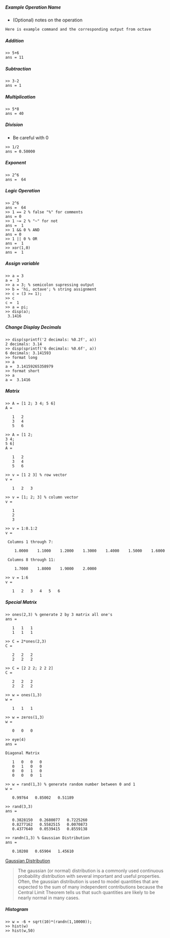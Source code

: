 ##### Example Operation Name
- (Optional) notes on the operation
```
Here is example command and the corresponding output from octave
```

##### Addition
```
>> 5+6  
ans = 11
```

##### Subtraction
```
>> 3-2  
ans = 1
```

##### Multiplication
```
>> 5*8  
ans = 40
```

##### Division
- Be careful with 0
```
>> 1/2  
ans = 0.50000
```

##### Exponent
```
>> 2^6  
ans =  64
```

##### Logic Operation
```
>> 2^6  
ans =  64  
>> 1 == 2 % false "%" for comments  
ans = 0  
>> 1 ~= 2 % "~" for not  
ans =  1  
>> 1 && 0 % AND  
ans = 0  
>> 1 || 0 % OR  
ans =  1  
>> xor(1,0)  
ans =  1
```

##### Assign variable
```
>> a = 3  
a =  3  
>> a = 3; % semicolon supressing output  
>> b = 'hi, octave'; % string assignment  
>> c = (3 >= 1);  
>> c  
c =  1  
>> a = pi;  
>> disp(a);  
 3.1416
```

##### Change Display Decimals
```
>> disp(sprintf('2 decimals: %0.2f', a))  
2 decimals: 3.14  
>> disp(sprintf('6 decimals: %0.6f', a))  
6 decimals: 3.141593  
>> format long  
>> a  
a =  3.14159265358979  
>> format short  
>> a  
a =  3.1416
```

##### Matrix
```
>> A = [1 2; 3 4; 5 6]  
A =  

   1   2  
   3   4  
   5   6

>> A = [1 2;
3 4;
5 6]
A =

   1   2
   3   4
   5   6

>> v = [1 2 3] % row vector
v =

   1   2   3

>> v = [1; 2; 3] % column vector
v =

   1
   2
   3

>> v = 1:0.1:2
v =

 Columns 1 through 7:

    1.0000    1.1000    1.2000    1.3000    1.4000    1.5000    1.6000

 Columns 8 through 11:

    1.7000    1.8000    1.9000    2.0000

>> v = 1:6
v =

   1   2   3   4   5   6
```

##### Special Matrix
```
>> ones(2,3) % generate 2 by 3 matrix all one's
ans =

   1   1   1
   1   1   1

>> C = 2*ones(2,3)
C =

   2   2   2
   2   2   2

>> C = [2 2 2; 2 2 2]
C =

   2   2   2
   2   2   2

>> w = ones(1,3)
w =

   1   1   1

>> w = zeros(1,3)
w =

   0   0   0
   
>> eye(4)
ans =

Diagonal Matrix

   1   0   0   0
   0   1   0   0
   0   0   1   0
   0   0   0   1

>> w = rand(1,3) % generate random number between 0 and 1
w =

   0.99764   0.85002   0.51189

>> rand(3,3)
ans =

   0.3828150   0.2680077   0.7225260
   0.8277162   0.5582515   0.0070873
   0.4377640   0.0539415   0.8559138

>> randn(1,3) % Gaussian Distribution
ans =

   0.10208   0.65904   1.45610
```


[Gaussian Distribution](https://en.wikipedia.org/wiki/Normal_distribution)  
> The gaussian (or normal) distribution is a commonly used continuous probability distribution with several important and useful properties. Often, the gaussian distribution is used to model quantities that are expected to the sum of many independent contributions because the Central Limit Theorem tells us that such quantities are likely to be nearly normal in many cases.

##### Histogram
```
>> w = -6 + sqrt(10)*(randn(1,10000));
>> hist(w)
>> hist(w,50)
```